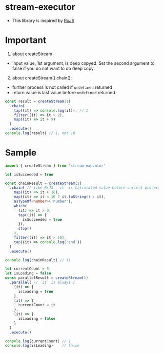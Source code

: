 # stream-executor
- This library is inspired by [RxJS](https://github.com/ReactiveX/rxjs)

# Important
1. about createStream
  - Input value, 1st argument, is deep copyed. Set the second argument to false if you do not want to do deep copy.
2. about createStream().chain():
  - further process is not called if `undefined` returned
  - return value is last value before `undefined` returned
  ```ts
  const result = createStream(1)
    .chain(
      tap((it) => console.log(it)), // 1
      filter((it) => it > 2),
      map((it) => it + 9)
    )
    .execute()
  console.log(result) // 1, not 10
  ``` 

# Sample
```ts
import { createStream } from 'stream-executor'

let isSucceeded = true

const chainResult = createStream(1)
  .chain( // like RxJS. `it` is calculated value before current procecss
    map((it) => it + 10),
    map((it) => it < 10 ? it.toString() : it),
    asTypeOf<number>('number'),
    which(
      (it) => it > 0,
      tap((it) => {
        isSucceeded = true
      }),
      stop()
    ),
    filter((it) => it > 10),
    tap((it) => console.log('end'))
  )
  .execute()

console.log(chainResult) // 11

let currentCount = 0
let isLoading = false
const parallelResult = createStream(1)
  .parallel( // `it` is always 1
    (it) => {
      isLoading = true
    },
    (it) => {
      currentCount = it
    },
    (it) => {
      isLoading = false
    }
  )
  .execute()

console.log(currentCount) // 1
console.log(isLoading)    // false
```
